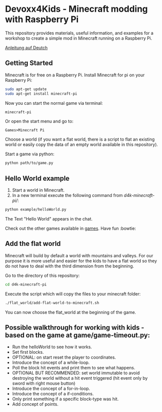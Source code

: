 # Devoxx4Kids - Minecraft modding with Raspberry Pi
This repository provides materials, useful information, and examples for a workshop to create a simple mod in Minecraft running on a Raspberry Pi.


[Anleitung auf Deutch](README_DE.md)


## Getting Started
Minecraft is for free on a Raspberry Pi.
Install Minecraft for pi on your Raspberry Pi:
```sh
sudo apt-get update
sudo apt-get install minecraft-pi
```
Now you can start the normal game via terminal:
```sh
minecraft-pi
```
Or open the start menu and go to:
```
Games>Minecraft Pi
```
Choose a world (if you want a flat world, there is a script to flat an existing world or easily copy the data of an empty world available in this repository).

Start a game via python:
```sh
python path/to/game.py
```

## Hello World example

1. Start a world in Minecraft.
2. In a new terminal execute the following command from _d4k-minecraft-pi/_:
```sh
python example/helloWorld.py
```
The Text "Hello World" appears in the chat.

Check out the other games available in [games](games). Have fun :bowtie:


## Add the flat world

Minecraft will build by default a world with mountains and valleys.
For our purpose it is more useful and easier for the kids to have a flat world so they do not have to deal
with the third dimension from the beginning.

Go to the directory of this repository:
```sh
cd d4k-minecraft-pi
```
Execute the script which will copy the files to your minecraft folder:
```sh
./flat_world/add-flat-world-to-minecraft.sh
```
You can now choose the flat_world at the beginning of the game.

## Possible walkthrough for working with kids - based on the game at game/game-timeout.py:
* Run the helloWorld to see how it works.
* Set first blocks.
* OPTIONAL: on start reset the player to coordinates.
* Introduce the concept of a while-loop.
* Poll the block hit events and print them to see what happens.
* OPTIONAL BUT RECOMMENDED: set world immutable to avoid destroying the world without a hit event triggered (hit event only by sword with right mouse button)
* Introduce the concept of a for-in-loop.
* Introduce the concept of a if-conditions.
* Only print something if a specific block-type was hit.
* Add concept of points.
